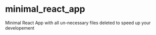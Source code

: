 # minimal_react_app
Minimal React App with all un-necessary files deleted to speed up your developement
